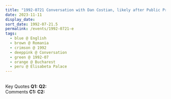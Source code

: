 ```yaml
---
title: "1992-0721 Conversation with Dan Costian, likely after Public Program, Elisabeta Palace, 26 Kiseleff Road, Bucharest, Romania"
date: 2023-11-11
display_date: 
sort_date: 1992-07-21.5
permalink: /events/1992-0721-e
tags:
  - blue @ English
  - brown @ Romania
  - crimson @ 1992
  - deeppink @ Conversation
  - green @ 1992-07
  - orange @ Bucharest
  - peru @ Elisabeta Palace
---
```


<br>

<wave-list>
  <list-title color="DarkSeaGreen" width="55">Key Quotes</list-title>
  <list-item color="BlanchedAlmond" width="280"><b>Q1:</b> <i></i></list-item>
  <list-item color="Lavender" width="280"><b>Q2:</b> <i></i></list-item>
</wave-list>

<br>

<wave-list>
  <list-title color="DarkSeaGreen" width="55">Comments</list-title>
  <list-item color="BlanchedAlmond" width="280"><b>C1:</b> <i></i></list-item>
  <list-item color="Lavender" width="280"><b>C2:</b> <i></i></list-item>
</wave-list>